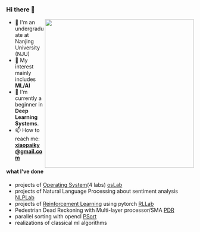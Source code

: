 ### Hi there 👋

<!--
**sorceryyy/sorceryyy** is a ✨ _special_ ✨ repository because its `README.md` (this file) appears on your GitHub profile.

Here are some ideas to get you started:
-->
<a href="#">
<img align="right" src='https://github-readme-stats.vercel.app/api/top-langs/?username=aaaa&layout=compact&hide=html,java' width="400px" />
</a>

- 🏫 I'm an undergraduate at Nanjing University (NJU)
- 💬 My interest mainly includes **ML/AI**
- 🌱 I'm currently a beginner in **Deep Learning Systems**.
- 📫 How to reach me: **xiaopaiky@gmail.com**

#### what I've done
* projects of [Operating System](http://114.212.80.195:8170/os_ai2022/oslab/)(4 labs) [osLab](https://github.com/sorceryyy/os_labs)
* projects of Natural Language Processing about sentiment analysis [NLPLab](https://github.com/sorceryyy/nlp_lab)
* projects of [Reinforcement Learning](https://www.lamda.nju.edu.cn/introrl/?AspxAutoDetectCookieSupport=1) using pytorch [RLLab](https://github.com/sorceryyy/rl_lab)
* Pedestrian Dead Reckoning with Multi-layer processor/SMA [PDR](https://github.com/sorceryyy/aml)
* parallel sorting with opencl [PSort](https://github.com/sorceryyy/pa_compute)
* realizations of classical ml algorithms




